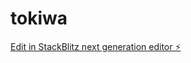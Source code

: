 # tokiwa

[Edit in StackBlitz next generation editor ⚡️](https://stackblitz.com/~/github.com/RyosukeHirose/tokiwa)